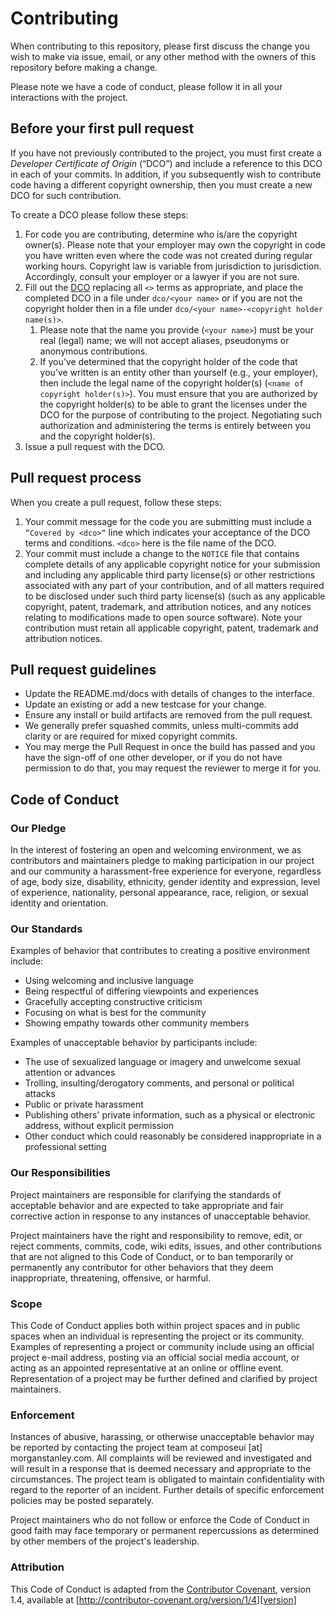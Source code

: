 # Contributing

When contributing to this repository, please first discuss the change you wish 
to make via issue, email, or any other method with the owners of this repository
before making a change.

Please note we have a code of conduct, please follow it in all your interactions
with the project.

## Before your first pull request

If you have not previously contributed to the project, 
you must first create a *Developer Certificate of Origin* (“DCO”) and include a 
reference to this DCO in each of your commits.  In addition, if you subsequently 
wish to contribute code having a different copyright ownership, then you must create 
a new DCO for such contribution.

To create a DCO please follow these steps:

1. For code you are contributing, determine who is/are the copyright owner(s). 
Please note that your employer may own the copyright in code you have written even 
where the code was not created during regular working hours.  Copyright law is
variable from jurisdiction to jurisdiction. Accordingly, consult your employer
or a lawyer if you are not sure.
2. Fill out the [DCO](dco/dco_template.md) replacing all `<>` terms as appropriate, and place the 
completed DCO in a file under `dco/<your name>` or if you are not the copyright 
holder then in a file under `dco/<your name>-<copyright holder name(s)>`.
    1. Please note that the name you provide (`<your name>`) must be your real 
       (legal) name; we will not accept aliases, pseudonyms or anonymous 
       contributions.
    1. If you’ve determined that the copyright holder of the code that you’ve 
       written is an entity other than yourself (e.g., your employer), then 
       include the legal name of the copyright holder(s) (`<name of copyright holder(s)>`).
       You must ensure that you are authorized by the copyright holder(s) to be able 
       to grant the licenses under the DCO for the purpose of contributing to the 
       project. Negotiating such authorization and administering the terms is 
       entirely between you and the copyright holder(s).
3. Issue a pull request with the DCO.

## Pull request process 

When you create a pull request, follow these steps:

1. Your commit message for the code you are submitting must include a
`“Covered by <dco>“` line which indicates your acceptance of the DCO terms and conditions. 
`<dco>` here is the file name of the DCO.
2. Your commit must include a change to the `NOTICE` file that contains complete
details of any applicable copyright notice for your submission and including any
applicable third party license(s) or other restrictions associated with any part
of your contribution, and of all matters required to be disclosed under such third
party license(s) (such as any applicable copyright, patent, trademark, and attribution
notices, and any notices relating to modifications made to open source software).
Note your contribution must retain all applicable copyright, patent, trademark and
attribution notices.

## Pull request guidelines

* Update the README.md/docs with details of changes to the interface.
* Update an existing or add a new testcase for your change.
* Ensure any install or build artifacts are removed from the pull request.
* We generally prefer squashed commits, unless multi-commits add clarity or are required for mixed copyright commits.
* You may merge the Pull Request in once the build has passed and you have the
   sign-off of one other developer, or if you do not have permission to do that,
   you may request the reviewer to merge it for you.

## Code of Conduct

### Our Pledge

In the interest of fostering an open and welcoming environment, we as
contributors and maintainers pledge to making participation in our project and
our community a harassment-free experience for everyone, regardless of age, body
size, disability, ethnicity, gender identity and expression, level of experience,
nationality, personal appearance, race, religion, or sexual identity and
orientation.

### Our Standards

Examples of behavior that contributes to creating a positive environment
include:

* Using welcoming and inclusive language
* Being respectful of differing viewpoints and experiences
* Gracefully accepting constructive criticism
* Focusing on what is best for the community
* Showing empathy towards other community members

Examples of unacceptable behavior by participants include:

* The use of sexualized language or imagery and unwelcome sexual attention or
advances
* Trolling, insulting/derogatory comments, and personal or political attacks
* Public or private harassment
* Publishing others' private information, such as a physical or electronic
  address, without explicit permission
* Other conduct which could reasonably be considered inappropriate in a
  professional setting

### Our Responsibilities

Project maintainers are responsible for clarifying the standards of acceptable
behavior and are expected to take appropriate and fair corrective action in
response to any instances of unacceptable behavior.

Project maintainers have the right and responsibility to remove, edit, or
reject comments, commits, code, wiki edits, issues, and other contributions
that are not aligned to this Code of Conduct, or to ban temporarily or
permanently any contributor for other behaviors that they deem inappropriate,
threatening, offensive, or harmful.

### Scope

This Code of Conduct applies both within project spaces and in public spaces
when an individual is representing the project or its community. Examples of
representing a project or community include using an official project e-mail
address, posting via an official social media account, or acting as an appointed
representative at an online or offline event. Representation of a project may be
further defined and clarified by project maintainers.

### Enforcement

Instances of abusive, harassing, or otherwise unacceptable behavior may be
reported by contacting the project team at composeui [at] morganstanley.com. All
complaints will be reviewed and investigated and will result in a response that
is deemed necessary and appropriate to the circumstances. The project team is
obligated to maintain confidentiality with regard to the reporter of an incident.
Further details of specific enforcement policies may be posted separately.

Project maintainers who do not follow or enforce the Code of Conduct in good
faith may face temporary or permanent repercussions as determined by other
members of the project's leadership.

### Attribution

This Code of Conduct is adapted from the [Contributor Covenant][homepage],
version 1.4, available at [http://contributor-covenant.org/version/1/4][version]

[homepage]: http://contributor-covenant.org
[version]: http://contributor-covenant.org/version/1/4/